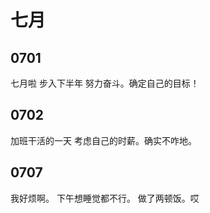 # 七月

## 0701
七月啦 步入下半年 努力奋斗。确定自己的目标！

## 0702
加班干活的一天
考虑自己的时薪。确实不咋地。


## 0707
我好烦啊。
下午想睡觉都不行。
做了两顿饭。哎

